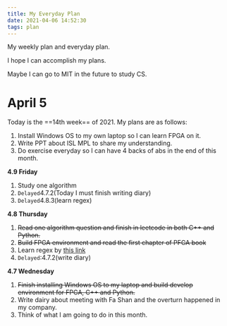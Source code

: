 ```yaml
---
title: My Everyday Plan
date: 2021-04-06 14:52:30
tags: plan
---
```


My weekly plan and everyday plan.

I hope I can accomplish my plans.

Maybe I can go to MIT in the future to study CS.

<!--more-->

# April 5

Today is the ==14th week== of 2021. My plans are as follows:

1. Install Windows OS to my own laptop so I can learn FPGA on it.
2. Write PPT about ISL MPL to share my understanding.
3. Do exercise everyday so I can have 4 backs of abs in the end of this month.

**4.9 Friday**

1. Study one algorithm
2. `Delayed`4.7.2(Today I must finish writing diary)
3. `Delayed`4.8.3(learn regex)

**4.8 Thursday**

1. ~~Read one algorithm question and finish in leetcode in both C++ and Python.~~ 
2. ~~Build FPGA environment and read the first chapter of PFGA book~~
3. Learn regex by [this link](https://gitee.com/timemeansalot/learn-regex#/timemeansalot/learn-regex/blob/master/translations/README-cn.md)
4. `Delayed`:4.7.2(write diary)

**4.7 Wednesday**

1. ~~Finish installing Windows OS to my laptop and build develop environment for FPGA, C++ and Python.~~
2. Write dairy about meeting with Fa Shan and the overturn happened in my company.
3. Think of what I am going to do in this month.